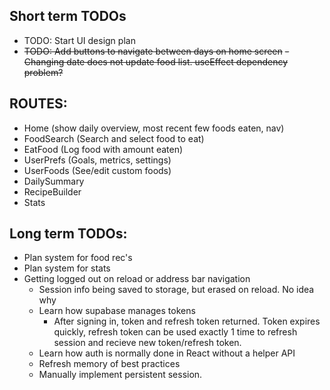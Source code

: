 ## Short term TODOs

- TODO: Start UI design plan
- ~~TODO: Add buttons to navigate between days on home screen~~
    ~~- Changing date does not update food list. useEffect dependency problem?~~





## ROUTES:
- Home (show daily overview, most recent few foods eaten, nav)
- FoodSearch (Search and select food to eat)
- EatFood (Log food with amount eaten)
- UserPrefs (Goals, metrics, settings)
- UserFoods (See/edit custom foods)
- DailySummary
- RecipeBuilder
- Stats

## Long term TODOs:
- Plan system for food rec's
- Plan system for stats
- Getting logged out on reload or address bar navigation
  - Session info being saved to storage, but erased on reload. No idea why
  - Learn how supabase manages tokens
    - After signing in, token and refresh token returned. Token expires quickly, refresh token can be used exactly 1 time to refresh session and recieve new token/refresh token.
  - Learn how auth is normally done in React without a helper API
  - Refresh memory of best practices
  - Manually implement persistent session.
